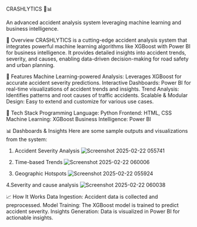 CRASHLYTICS 🚗📊

An advanced accident analysis system leveraging machine learning and business intelligence.

📖 Overview
CRASHLYTICS is a cutting-edge accident analysis system that integrates powerful machine learning algorithms like XGBoost with Power BI for business intelligence. It provides detailed insights into accident trends, severity, and causes, enabling data-driven decision-making for road safety and urban planning.

🌟 Features
Machine Learning-powered Analysis: Leverages XGBoost for accurate accident severity predictions.
Interactive Dashboards: Power BI for real-time visualizations of accident trends and insights.
Trend Analysis: Identifies patterns and root causes of traffic accidents.
Scalable & Modular Design: Easy to extend and customize for various use cases.

🚀 Tech Stack
Programming Language: Python 
Frontend: HTML, CSS 
Machine Learning: XGBoost
Business Intelligence: Power BI

📊 Dashboards & Insights
Here are some sample outputs and visualizations from the system:


1. Accident Severity Analysis
![Screenshot 2025-02-22 055741](https://github.com/user-attachments/assets/5bcc8549-54d2-4cd6-b157-2d60d96efdbd)

2. Time-based Trends
![Screenshot 2025-02-22 060006](https://github.com/user-attachments/assets/49246755-d27a-404f-8306-f1230db3ba8f)


3. Geographic Hotspots
![Screenshot 2025-02-22 055924](https://github.com/user-attachments/assets/7a5088f1-dad2-498b-ad9f-4678b174cc98)

4.Severity and cause analysis
![Screenshot 2025-02-22 060038](https://github.com/user-attachments/assets/23485f0b-1291-466f-99b1-e86877433331)

📈 How It Works
Data Ingestion: Accident data is collected and preprocessed.
Model Training: The XGBoost model is trained to predict accident severity.
Insights Generation: Data is visualized in Power BI for actionable insights.
